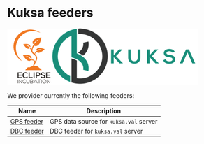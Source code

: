 # Kuksa feeders
![kuksa.val Logo](../doc/pictures/logo.png)

We provider currently the following feeders:

Name | Description
---- | -----------
[GPS feeder](./kuksa_feeders/gps2val) | GPS data source for `kuksa.val` server
[DBC feeder](./kuksa_feeders/dbc2val) | DBC feeder for `kuksa.val` server
